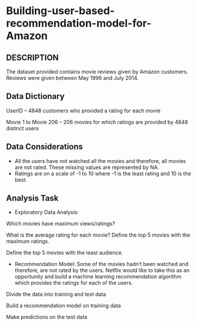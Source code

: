 # Building-user-based-recommendation-model-for-Amazon


## DESCRIPTION

The dataset provided contains movie reviews given by Amazon customers. Reviews were given between May 1996 and July 2014.

## Data Dictionary

UserID – 4848 customers who provided a rating for each movie

Movie 1 to Movie 206 – 206 movies for which ratings are provided by 4848 distinct users


## Data Considerations

- All the users have not watched all the movies and therefore, all movies are not rated. These missing values are represented by NA.
- Ratings are on a scale of -1 to 10 where -1 is the least rating and 10 is the best.

## Analysis Task

- Exploratory Data Analysis:

Which movies have maximum views/ratings?

What is the average rating for each movie? Define the top 5 movies with the maximum ratings.

Define the top 5 movies with the least audience.
- Recommendation Model: Some of the movies hadn’t been watched and therefore, are not rated by the users. Netflix would like to take this as an opportunity and build a machine learning recommendation algorithm which provides the ratings for each of the users.

Divide the data into training and test data

Build a recommendation model on training data

Make predictions on the test data
